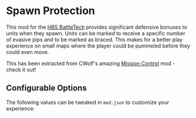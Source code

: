 # Spawn Protection

This mod for the [HBS BattleTech](http://battletechgame.com/) provides significant defensive bonuses to units when they spawn. Units can be marked to receive a specific number of evasive pips and to be marked as braced. This makes for a better play experience on small maps where the player could be pummeled before they could even move.

This has been extracted from CWolf's amazing [Mission Control](https://github.com/CWolfs/MissionControl) mod - check it out! 

## Configurable Options

The following values can be tweaked in `mod.json` to customize your experience:

